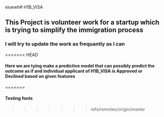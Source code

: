 eiuewh# H1B_VISA

## This Project is volunteer work for a startup which is trying to simplify the immigration process

### I will try to update the work as frequantly as I can
<<<<<<< HEAD
#### Here we are tying make a predictive model that can possibly predict the outcome as if and individual applicant of H1B_VISA is Approved or Declined based on given features
=======
#### Testing fonts
>>>>>>> refs/remotes/origin/master
